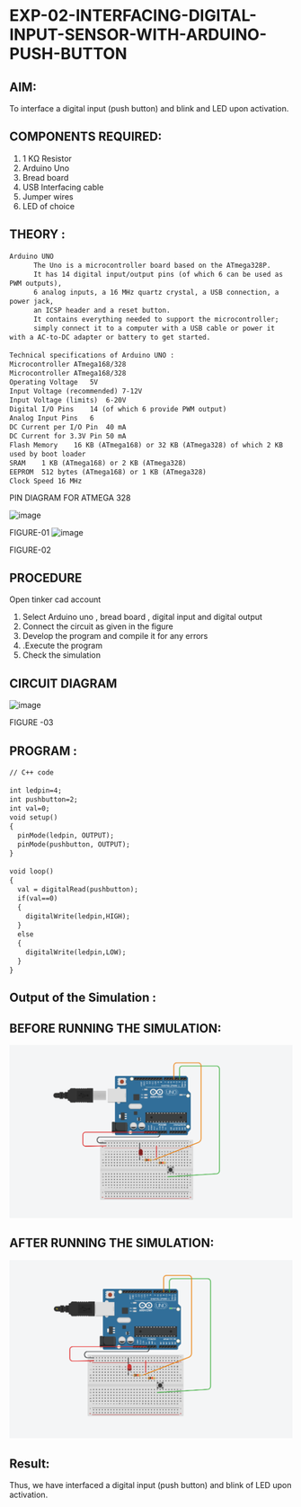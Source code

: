 # EXP-02-INTERFACING-DIGITAL-INPUT-SENSOR-WITH-ARDUINO-PUSH-BUTTON

## AIM:  
To interface a digital input (push button) and blink and LED upon activation.

## COMPONENTS REQUIRED:
1.	1 KΩ Resistor 
2.	Arduino Uno 
3.	Bread board 
4.	USB Interfacing cable 
5.	Jumper wires 
6.	LED of choice 
## THEORY :
```
Arduino UNO
 	  The Uno is a microcontroller board based on the ATmega328P. 
	  It has 14 digital input/output pins (of which 6 can be used as PWM outputs), 
	  6 analog inputs, a 16 MHz quartz crystal, a USB connection, a power jack, 
	  an ICSP header and a reset button. 
	  It contains everything needed to support the microcontroller; 
	  simply connect it to a computer with a USB cable or power it with a AC-to-DC adapter or battery to get started.

Technical specifications of Arduino UNO :
Microcontroller	ATmega168/328
Microcontroller	ATmega168/328
Operating Voltage	5V
Input Voltage (recommended)	7-12V
Input Voltage (limits)	6-20V
Digital I/O Pins	14 (of which 6 provide PWM output)
Analog Input Pins	6
DC Current per I/O Pin	40 mA
DC Current for 3.3V Pin	50 mA
Flash Memory	16 KB (ATmega168) or 32 KB (ATmega328) of which 2 KB used by boot loader
SRAM	1 KB (ATmega168) or 2 KB (ATmega328)
EEPROM	512 bytes (ATmega168) or 1 KB (ATmega328)
Clock Speed	16 MHz
```
PIN DIAGRAM FOR ATMEGA 328
 
![image](https://user-images.githubusercontent.com/36288975/163530394-115baee4-7ed1-49fe-9cce-d7b625e11e85.png)

FIGURE-01
![image](https://user-images.githubusercontent.com/36288975/163530431-4d390e98-0942-42d8-95b8-f57d348e6ad8.png)



FIGURE-02
## PROCEDURE 
 Open tinker cad account 
1.	Select Arduino uno , bread board , digital input and digital output 
2.	Connect the circuit as given in the figure 
3.	Develop the program and compile it for any errors 
4.	 .Execute the program 
5.	Check the simulation 








## CIRCUIT DIAGRAM 





![image](https://user-images.githubusercontent.com/36288975/163530437-87a0afbd-b3c9-44ad-b907-5de63486fb9d.png)



FIGURE -03






## PROGRAM :
```
// C++ code

int ledpin=4;
int pushbutton=2;
int val=0;
void setup()
{
  pinMode(ledpin, OUTPUT);
  pinMode(pushbutton, OUTPUT);
}

void loop()
{
  val = digitalRead(pushbutton);
  if(val==0)
  {
    digitalWrite(ledpin,HIGH);
  }
  else
  {
    digitalWrite(ledpin,LOW);
  }
}
```
 
 
 
 
 



## Output of the Simulation :
## BEFORE RUNNING THE SIMULATION:
![output](s1.png)
## AFTER RUNNING THE SIMULATION: 
![My image](s2.png)

## Result:
Thus, we have interfaced a digital input (push button) and blink of LED upon activation.
